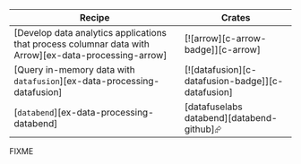 | Recipe | Crates |
|--------|--------|
| [Develop data analytics applications that process columnar data with Arrow][ex-data-processing-arrow] | [![arrow][c-arrow-badge]][c-arrow] |
| [Query in-memory data with `datafusion`][ex-data-processing-datafusion] | [![datafusion][c-datafusion-badge]][c-datafusion] |
| [`databend`][ex-data-processing-databend] | [datafuselabs databend][databend-github]⮳ |

<div class="hidden">
FIXME
</div>
